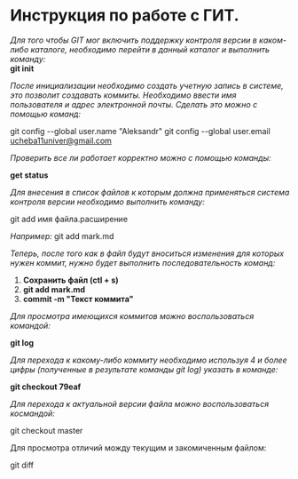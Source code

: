 # Инструкция по работе с ГИТ. 

*Для того чтобы GIT мог включить поддержку контроля версии в каком-либо каталоге, необходимо перейти в данный каталог и выполнить команду:*  
**git init**

*После инициализации необходимо создать учетную запись в системе, это позволит создавать коммиты. Необходимо ввести имя пользователя и адрес электронной почты. Сделать это можно с помощью команд:* 

git config --global user.name "Aleksandr"
git config --global user.email ucheba11univer@gmail.com

*Проверить все ли работает корректно можно с помощью команды:*

**get status**

*Для внесения в список файлов к которым должна применяться система контроля версии необходимо выполнить команду:*

git add имя файла.расширение

*Например:* git add mark.md

*Теперь, после того как в файл будут вноситься изменения для которых нужен коммит, нужно будет выполнить последовательность команд:*

1. **Сохранить файл (ctl + s)**
2. **git add mark.md**
3. **commit -m "Текст коммита"**

*Для просмотра имеющихся коммитов можно воспользоваться командой:*

**git log**

*Для перехода к какому-либо коммиту необходимо используя 4 и более цифры (полученные в результате команды git log) указать в команде:*

**git checkout  79eaf**

*Для перехода к актуальной версии файла можно воспользоваться космандой:*

git checkout master

Для просмотра отличий можду текущим и закомиченным файлом:

git diff






